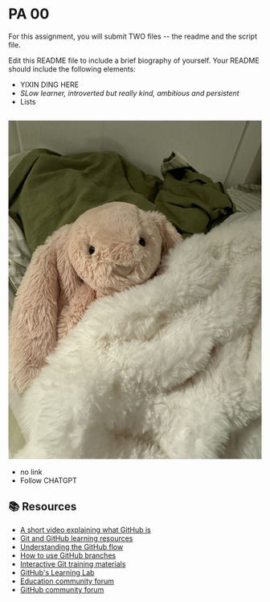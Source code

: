 # PA 00

For this assignment, you will submit TWO files -- the readme and the script file. 


Edit this README file to include a brief biography of yourself. Your README should include the following elements:
* YIXIN DING HERE
* *SLow learner, introverted but really kind, ambitious and persistent*
* Lists
##
![A picture of me](./baby.jpg)
* no link
* Follow CHATGPT




## 📚  Resources 
* [A short video explaining what GitHub is](https://www.youtube.com/watch?v=w3jLJU7DT5E&feature=youtu.be) 
* [Git and GitHub learning resources](https://docs.github.com/en/github/getting-started-with-github/git-and-github-learning-resources) 
* [Understanding the GitHub flow](https://guides.github.com/introduction/flow/)
* [How to use GitHub branches](https://www.youtube.com/watch?v=H5GJfcp3p4Q&feature=youtu.be)
* [Interactive Git training materials](https://githubtraining.github.io/training-manual/#/01_getting_ready_for_class)
* [GitHub's Learning Lab](https://github.com/apps/github-learning-lab)
* [Education community forum](https://education.github.community/)
* [GitHub community forum](https://github.community/)

